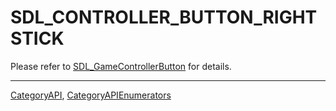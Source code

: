 # SDL_CONTROLLER_BUTTON_RIGHTSTICK

Please refer to [SDL_GameControllerButton](SDL_GameControllerButton) for details.

----
[CategoryAPI](CategoryAPI), [CategoryAPIEnumerators](CategoryAPIEnumerators)

